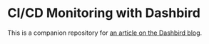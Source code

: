 # CI/CD Monitoring with Dashbird

This is a companion repository for [an article on the Dashbird blog](#).